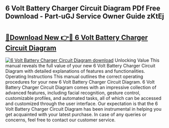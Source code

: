 ## 6 Volt Battery Charger Circuit Diagram PDf Free Download - Part-uGJ Service Owner Guide zKtEj

# <h2><a href="http://dfhstm.blite.top/?on=6+Volt+Battery+Charger+Circuit+Diagram">🔗Download New 👉🔴 6 Volt Battery Charger Circuit Diagram</a></h2>

[![6 Volt Battery Charger Circuit Diagram download](https://i.imgur.com/lujVjoI.png)](http://dfhstm.blite.top/?on=6+Volt+Battery+Charger+Circuit+Diagram)
Unlocking Value This manual reveals the full value of your new 6 Volt Battery Charger Circuit Diagram with detailed explanations of features and functionalities. Operating Instructions This manual outlines the correct operating procedures for your new 6 Volt Battery Charger Circuit Diagram. 6 Volt Battery Charger Circuit Diagram comes with an impressive collection of advanced features, including facial recognition, gesture control, customizable profiles, and automated tasks, all of which can be accessed and customized through the user interface. Our expectation is that the 6 Volt Battery Charger Circuit Diagram has been instrumental in helping you get acquainted with your latest purchase. In case of any queries or concerns, feel free to contact our customer service.
